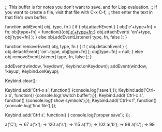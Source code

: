;; This buffer is for notes you don't want to save, and for Lisp evaluation.
;; If you want to create a file, visit that file with C-x C-f,
;; then enter the text in that file's own buffer.

function addEvent( obj, type, fn ) {
  if ( obj.attachEvent ) {
    obj['e'+type+fn] = fn;
    obj[type+fn] = function(){obj['e'+type+fn]( window.event );}
    obj.attachEvent( 'on'+type, obj[type+fn] );
  } else
    obj.addEventListener( type, fn, false );
}

function removeEvent( obj, type, fn ) {
  if ( obj.detachEvent ) {
    obj.detachEvent( 'on'+type, obj[type+fn] );
    obj[type+fn] = null;
  } else
    obj.removeEventListener( type, fn, false );
}

addEvent(window, 'keydown', Keybind.onKeydown);
addEvent(window, 'keyup', Keybind.onKeyup);

Keybind.clear();

Keybind.add('Ctrl-x s', function() {console.log('save');});
Keybind.add('Ctrl-x b', function() {console.log('switch buffer');});
Keybind.add('Ctrl-c s', function() {console.log('show symbols');});
Keybind.add('Ctrl-x f', function() {console.log('find file');});

Keybind.add('Ctrl s', function() { console.log('proper save'); });

a('C'); => 67
a('x'); => 120
a('s'); => 115
a('f'); => 102
a('b'); => 98
a('c'); => 99
